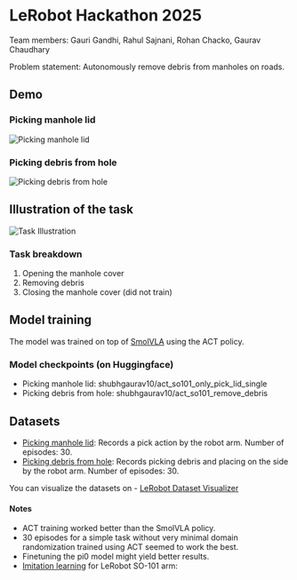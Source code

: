 # LeRobot Hackathon 2025

Team members: Gauri Gandhi, Rahul Sajnani, Rohan Chacko, Gaurav Chaudhary

Problem statement: Autonomously remove debris from manholes on roads. 

## Demo

### Picking manhole lid

![Picking manhole lid](./docs/picking_lid.gif)

### Picking debris from hole

![Picking debris from hole](./docs/picking_debris.gif)

## Illustration of the task
![Task Illustration](./docs/illustration_video.gif)

### Task breakdown 
1. Opening the manhole cover
2. Removing debris
3. Closing the manhole cover (did not train)

## Model training
The model was trained on top of [SmolVLA](https://huggingface.co/blog/smolvla) using the ACT policy.

### Model checkpoints (on Huggingface)
* Picking manhole lid: shubhgaurav10/act\_so101\_only\_pick\_lid\_single
* Picking debris from hole: shubhgaurav10/act\_so101\_remove\_debris

## Datasets
* [Picking manhole lid](https://huggingface.co/datasets/rohanc007/record-only-pick-lid-single): Records a pick action by the robot arm. Number of episodes: 30.
* [Picking debris from hole](https://huggingface.co/datasets/rohanc007/record-remove-debris): Records picking debris and placing on the side by the robot arm. Number of episodes: 30.

You can visualize the datasets on - [LeRobot Dataset Visualizer](https://huggingface.co/spaces/lerobot/visualize_dataset)

#### Notes
* ACT training worked better than the SmolVLA policy.
* 30 episodes for a simple task without very minimal domain randomization trained using ACT seemed to work the best. 
* Finetuning the pi0 model might yield better results.
* [Imitation learning](https://huggingface.co/docs/lerobot/main/en/il_robots#tips-for-gathering-data) for LeRobot SO-101 arm: 

